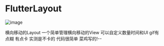 # FlutterLayout
![image](https://github.com/zhj1993/FlutterLayout/blob/master/src/2018-01-11-10-29-38.gif)

横向移动的Layout 一个简单管理横向移动的View 可以自定义数量时间和UI
gif有点糊 有点卡 实测是不卡的
代码很简单 菜鸡写的!-- 
